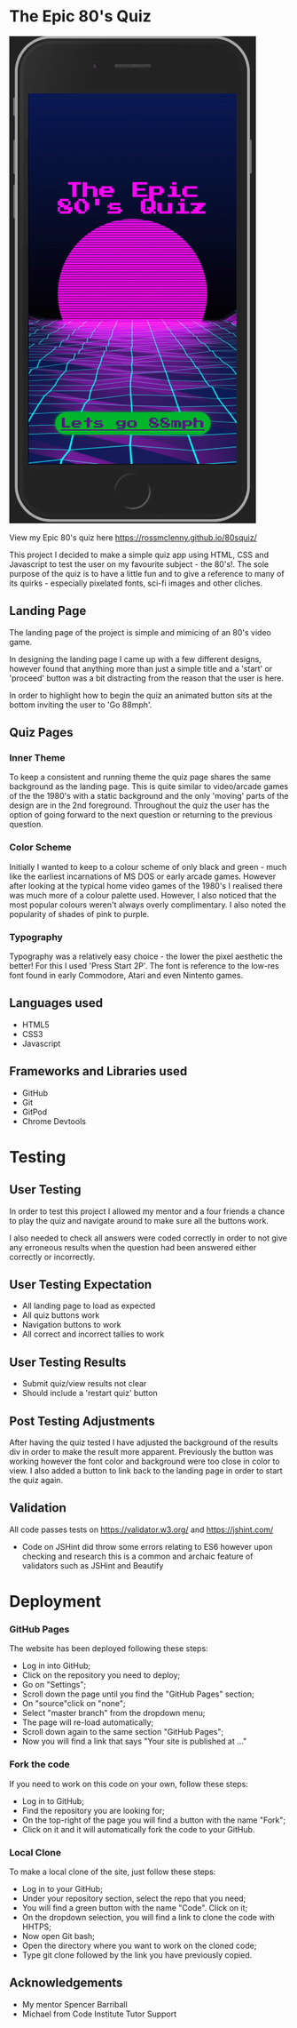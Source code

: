 # The Epic 80's Quiz

![](assets/img/example.png)

View my Epic 80's quiz here https://rossmclenny.github.io/80squiz/

This project I decided to make a simple quiz app using HTML, CSS and Javascript to test the user on my favourite subject - the 80's!.
The sole purpose of the quiz is to have a little fun and to give a reference to many of its quirks - especially pixelated fonts, sci-fi images and other cliches.

## Landing Page

The landing page of the project is simple and mimicing of an 80's video game. 

In designing the landing page I came up with a few different designs, however found that anything more than just a simple title and a 'start' or 'proceed' button was a bit distracting from the reason that the user is here. 

In order to highlight how to begin the quiz an animated button sits at the bottom inviting the user to 'Go 88mph'. 

## Quiz Pages

### Inner Theme

To keep a consistent and running theme the quiz page shares the same background as the landing page. This is quite similar to video/arcade games of the the 1980's with a static background and the only 'moving' parts of the design are in the 2nd foreground. 
Throughout the quiz the user has the option of going forward to the next question or returning to the previous question. 

### Color Scheme

Initially I wanted to keep to a colour scheme of only black and green - much like the earliest incarnations of MS DOS or early arcade games. However after looking at the typical home video games of the 1980's I realised there was much more of a colour palette used. However, I also noticed that the most popular colours weren't always overly complimentary. I also noted the popularity of shades of pink to purple. 

### Typography

Typography was a relatively easy choice - the lower the pixel aesthetic the better! For this I used 'Press Start 2P'. The font is reference to the low-res font found in early Commodore, Atari and even Nintento games. 

## Languages used

* HTML5
* CSS3
* Javascript

## Frameworks and Libraries used

* GitHub
* Git
* GitPod
* Chrome Devtools

# Testing

## User Testing

In order to test this project I allowed my mentor and a four friends a chance to play the quiz and navigate around to make sure all the buttons work. 

I also needed to check all answers were coded correctly in order to not give any erroneous results when the question had been answered either correctly or incorrectly. 

## User Testing Expectation 

* All landing page to load as expected
* All quiz buttons work
* Navigation buttons to work
* All correct and incorrect tallies to work

## User Testing Results
* Submit quiz/view results not clear 
* Should include a 'restart quiz' button

## Post Testing Adjustments

After having the quiz tested I have adjusted the background of the results div in order to make the result more apparent. Previously the button was working however the font color and background were too close in color to view. 
I also added a button to link back to the landing page in order to start the quiz again. 

## Validation

All code passes tests on https://validator.w3.org/ and https://jshint.com/

* Code on JSHint did throw some errors relating to ES6 however upon checking and research this is a common and archaic feature of validators such as JSHint and Beautify


# Deployment

### GitHub Pages
The website has been deployed following these steps:

* Log in into GitHub;
* Click on the repository you need to deploy;
* Go on "Settings";
* Scroll down the page until you find the "GitHub Pages" section;
* On "source"click on "none";
* Select "master branch" from the dropdown menu;
* The page will re-load automatically;
* Scroll down again to the same section "GitHub Pages";
* Now you will find a link that says "Your site is published at ..."

### Fork the code
If you need to work on this code on your own, follow these steps:

* Log in to GitHub;
* Find the repository you are looking for;
* On the top-right of the page you will find a button with the name "Fork";
* Click on it and it will automatically fork the code to your GitHub.

### Local Clone
To make a local clone of the site, just follow these steps:

* Log in to your GitHub;
* Under your repository section, select the repo that you need;
* You will find a green button with the name "Code". Click on it;
* On the dropdown selection, you will find a link to clone the code with HHTPS;
* Now open Git bash;
* Open the directory where you want to work on the cloned code;
* Type git clone followed by the link you have previously copied.

## Acknowledgements 

* My mentor Spencer Barriball
* Michael from Code Institute Tutor Support


